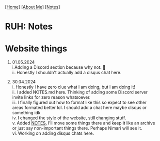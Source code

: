 [[Home](index.md)] [[About Me](ABOUT.md)] [[Notes](NOTES.md)]

# RUH: Notes

# Website things
1. 01.05.2024    
  i.Adding a Discord section because why not. 🥰    
  ii. Honestly I shouldn't actually add a disqus chat here.    

3. 30.04.2024    
  i. Honestly I have zero clue what I am doing, but I am doing it!    
  ii. I added NOTES.md here. Thinking of adding some Discord server invite links for zero reason whatsoever.    
  iii. I finally figured out how to format like this so expect to see other areas formated better lol. I should add a chat here maybe disqus or something idk    
  iv. I changed the style of the website, still changing stuff.    
  v. Added [NOTES](NOTES.md), I'll move some things there and keep it like an archive or just say non-important things there. Perhaps Nimari will see it.    
  vi. Working on adding disqus chats here.    
